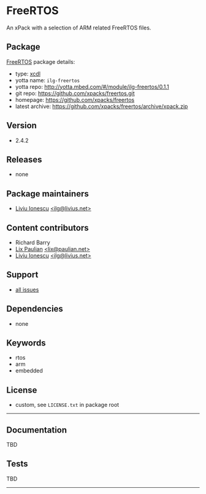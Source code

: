 # FreeRTOS

An xPack with a selection of ARM related FreeRTOS files.

## Package

[FreeRTOS](https://github.com/xpacks/freertos) package details:

* type: [xcdl](http://xcdl.github.io)
* yotta name: `ilg-freertos`
* yotta repo: http://yotta.mbed.com/#/module/ilg-freertos/0.1.1
* git repo: https://github.com/xpacks/freertos.git
* homepage: https://github.com/xpacks/freertos
* latest archive: https://github.com/xpacks/freertos/archive/xpack.zip

## Version

* 2.4.2

## Releases

* none

## Package maintainers

* [Liviu Ionescu](http://liviusdotnet.worldpress.com) [&lt;ilg@livius.net&gt;](mailto:ilg@livius.net)

## Content contributors

* Richard Barry
* [Lix Paulian](https://github.com/lixpaulian) [&lt;lix@paulian.net&gt;](mailto:lix@paulian.net)
* [Liviu Ionescu](http://liviusdotnet.worldpress.com) [&lt;ilg@livius.net&gt;](mailto:ilg@livius.net)

## Support

* [all issues](https://github.com/xpacks/freertos/issues)

## Dependencies

* none

## Keywords

* rtos
* arm
* embedded

## License

* custom, see `LICENSE.txt` in package root

--- 
## Documentation

TBD

## Tests

TBD


--- 
